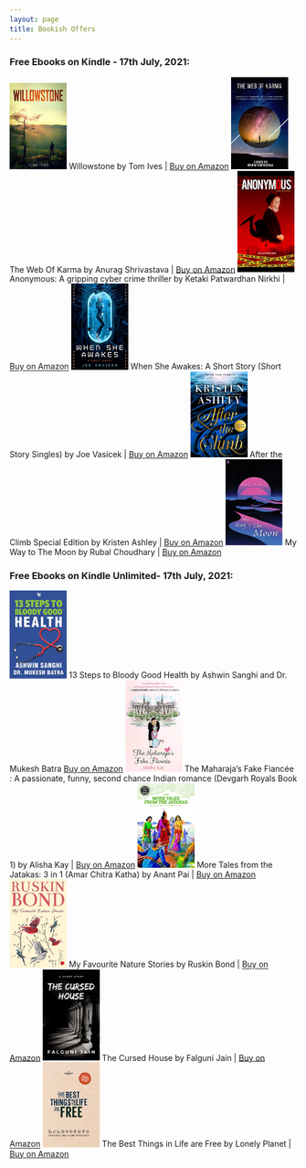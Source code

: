 ```yaml
---
layout: page
title: Bookish Offers
---
```

### **Free Ebooks on Kindle - 17th July, 2021:**

<img src="https://github.com/epeolatry/epeolatory_in/blob/master/images/pages/410bbQ6KHaL.jpg?raw=true" style="text-align: center" alt="Free-Ebook" width="100px"/>
Willowstone by Tom Ives |
<a href="https://amzn.to/3BdLr2D">Buy on Amazon</a>

<img src="https://github.com/epeolatry/epeolatory_in/blob/master/images/pages/51O8xCV12yL.jpg?raw=true" style="text-align: center" alt="Free-Ebook" width="100px"/>
The Web Of Karma by Anurag Shrivastava |
<a href="https://amzn.to/3epKKK0">Buy on Amazon</a>

<img src="https://github.com/epeolatry/epeolatory_in/blob/master/images/pages/41+lyymm0ZS.jpg?raw=true" style="text-align: center" alt="Free-Ebook" width="100px"/>
Anonymous: A gripping cyber crime thriller by Ketaki Patwardhan Nirkhi |
<a href="https://amzn.to/3BmHjO7">Buy on Amazon</a>

<img src="https://github.com/epeolatry/epeolatory_in/blob/master/images/pages/51mUCOxGA1S.jpg?raw=true" style="text-align: center" alt="Free-Ebook" width="100px"/>
When She Awakes: A Short Story (Short Story Singles) by Joe Vasicek |
<a href="https://amzn.to/3kshx4F">Buy on Amazon</a>

<img src="https://github.com/epeolatry/epeolatory_in/blob/master/images/pages/51RtF3l5m+S.jpg?raw=true" style="text-align: center" alt="Free-Ebook" width="100px"/>
After the Climb Special Edition by Kristen Ashley |
<a href="https://amzn.to/3krP9Qg">Buy on Amazon</a>

<img src="https://github.com/epeolatry/epeolatory_in/blob/master/images/pages/41mZib-cLeS._SX328_BO1,204,203,200_.jpg?raw=true" style="text-align: center" alt="Free-Ebook" width="100px"/>
My Way to The Moon by Rubal Choudhary |
<a href="https://amzn.to/3iiZNWH">Buy on Amazon</a>


### **Free Ebooks on Kindle Unlimited- 17th July, 2021:**

<img src="https://github.com/epeolatry/epeolatory_in/blob/master/images/pages/41mix2FAlCL.jpg?raw=true" style="text-align: center" alt="Free-Ebook" width="100px"/>
13 Steps to Bloody Good Health by Ashwin Sanghi and Dr. Mukesh Batra
<a href="https://amzn.to/2VTcMqM">Buy on Amazon</a>

<img src="https://github.com/epeolatry/epeolatory_in/blob/master/images/pages/41Dwf7iN-iS.jpg?raw=true" style="text-align: center" alt="Free-Ebook" width="100px"/>
The Maharaja’s Fake Fiancée : A passionate, funny, second chance Indian romance (Devgarh Royals Book 1) by Alisha Kay |
<a href="https://amzn.to/3hN6G3P">Buy on Amazon</a>

<img src="https://github.com/epeolatry/epeolatory_in/blob/master/images/pages/61dzCvf1sTL.jpg?raw=true" style="text-align: center" alt="Free-Ebook" width="100px"/>
More Tales from the Jatakas: 3 in 1 (Amar Chitra Katha) by Anant Pai  | 
<a href="https://amzn.to/3ihdiq5">Buy on Amazon</a>

<img src="https://github.com/epeolatry/epeolatory_in/blob/master/images/pages/51OOiZTILUL.jpg?raw=true" style="text-align: center" alt="Free-Ebook" width="100px"/>
My Favourite Nature Stories by Ruskin Bond |
<a href="https://amzn.to/3wKZgSW">Buy on Amazon</a>

<img src="https://github.com/epeolatry/epeolatory_in/blob/master/images/stories/the-cursed-house.jpg?raw=true" style="text-align: center" alt="Free-Ebook" width="100px"/>
The Cursed House by Falguni Jain |
<a href="https://amzn.to/3dkgvna">Buy on Amazon</a>

<img src="https://github.com/epeolatry/epeolatory_in/blob/master/images/pages/51aNq4aODkL.jpg?raw=true" style="text-align: center" alt="Free-Ebook" width="100px"/>
The Best Things in Life are Free by Lonely Planet | 
<a href="https://amzn.to/3hJk8W5">Buy on Amazon</a>



